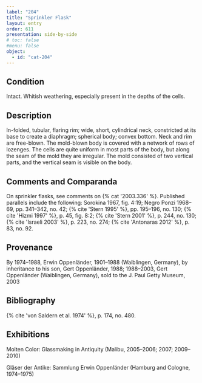 ```yaml
---
label: "204"
title: "Sprinkler Flask"
layout: entry
order: 611
presentation: side-by-side
# toc: false
#menu: false 
object:
  - id: "cat-204"
---
```


## Condition

Intact. Whitish weathering, especially present in the depths of the cells.

## Description

In-folded, tubular, flaring rim; wide, short, cylindrical neck, constricted at its base to create a diaphragm; spherical body; convex bottom. Neck and rim are free-blown. The mold-blown body is covered with a network of rows of lozenges. The cells are quite uniform in most parts of the body, but along the seam of the mold they are irregular. The mold consisted of two vertical parts, and the vertical seam is visible on the body.

## Comments and Comparanda

On sprinkler flasks, see comments on {% cat '2003.336' %}. Published parallels include the following: Sorokina 1967, fig. 4:19; Negro Ponzi 1968–69, pp. 341–342, no. 42; {% cite 'Stern 1995' %}, pp. 195–196, no. 130; {% cite 'Hizmi 1997' %}, p. 45, fig. 8:2; {% cite 'Stern 2001' %}, p. 244, no. 130; {% cite 'Israeli 2003' %}, p. 223, no. 274; {% cite 'Antonaras 2012' %}, p. 83, no. 92.

## Provenance

By 1974–1988, Erwin Oppenländer, 1901–1988 (Waiblingen, Germany), by inheritance to his son, Gert Oppenländer, 1988; 1988–2003, Gert Oppenländer (Waiblingen, Germany), sold to the J. Paul Getty Museum, 2003

## Bibliography

{% cite 'von Saldern et al. 1974' %}, p. 174, no. 480.

## Exhibitions

Molten Color: Glassmaking in Antiquity (Malibu, 2005–2006; 2007; 2009–2010)

Gläser der Antike: Sammlung Erwin Oppenländer (Hamburg and Cologne, 1974–1975)
